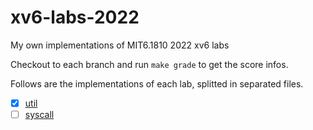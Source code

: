 # xv6-labs-2022
My own implementations of MIT6.1810 2022 xv6 labs

Checkout to each branch and run `make grade` to get the score infos.

Follows are the implementations of each lab, splitted in separated files.

* [x] [util](./util.md)
* [ ] [syscall]()
